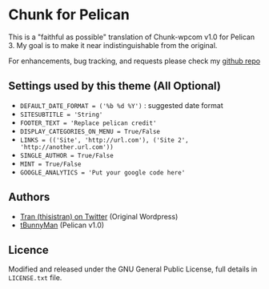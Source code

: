 # Chunk for Pelican
This is a "faithful as possible" translation of Chunk-wpcom v1.0 for Pelican 3. My goal is to make it near indistinguishable from the original.

For enhancements, bug tracking, and requests please check my [github repo](https://github.com/tbunnyman/pelican-chunk)

## Settings used by this theme (All Optional)
* `DEFAULT_DATE_FORMAT = ('%b %d %Y')` : suggested date format
* `SITESUBTITLE = 'String'`
* `FOOTER_TEXT = 'Replace pelican credit'`
* `DISPLAY_CATEGORIES_ON_MENU = True/False`
* `LINKS = (('Site', 'http://url.com'), ('Site 2', 'http://another.url.com'))`
* `SINGLE_AUTHOR = True/False`
* `MINT = True/False`
* `GOOGLE_ANALYTICS = 'Put your google code here'`

## Authors
* [Tran (thisistran) on Twitter](http://twitter.com/#!/thisistran) (Original Wordpress)
* [tBunnyMan](http://bunnyman.info) (Pelican v1.0)

## Licence
Modified and released under the GNU General Public License, full details in `LICENSE.txt` file.